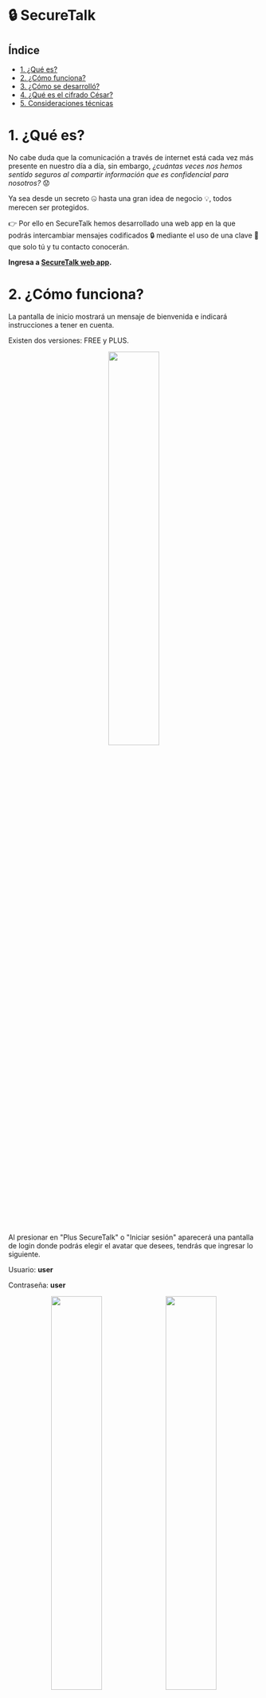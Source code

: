 # :lock: **SecureTalk**

## Índice

* [1. ¿Qué es?](#1-¿qué-es?)
* [2. ¿Cómo funciona?](#2-¿cómo-funciona?)
* [3. ¿Cómo se desarrolló?](#3-¿cómo-se-desarrolló?)
* [4. ¿Qué es el cifrado César?](#4-¿qué-es-el-cifrado-César?)
* [5. Consideraciones técnicas](#5-consideraciones-técnicas?)

# 1. ¿Qué es?


No cabe duda que la comunicación a través de internet está cada vez más presente en nuestro día a día, sin embargo, *¿cuántas veces nos hemos sentido seguros al compartir información que es confidencial para nosotros?* :worried:

Ya sea desde un secreto :zipper_mouth_face: hasta una gran idea de negocio :bulb:, todos merecen ser protegidos.

:point_right: Por ello en SecureTalk hemos desarrollado una web app en la que podrás intercambiar mensajes codificados :lock: mediante el uso de una clave :key: que solo tú y tu contacto conocerán.

**Ingresa a [SecureTalk web app](https://marycieloparionabernaola.github.io/LIM013-cipher/src/index.html).**

# 2. ¿Cómo funciona?

La pantalla de inicio mostrará un mensaje de bienvenida e indicará instrucciones a tener en cuenta.

Existen dos versiones: FREE y PLUS.

<p align="center">
<img src="src/images/web-app/first-screen.jpg" width="45%" height="45%">
</p>

Al presionar en "Plus SecureTalk" o "Iniciar sesión" aparecerá una pantalla de login donde podrás elegir el avatar que desees, tendrás que ingresar lo siguiente.

Usuario: **user**

Contraseña: **user**

<p align="center">
<img src="src/images/web-app/login-woman-screen.jpg" width="45%" height="45%">
<img src="src/images/web-app/login-man-screen.jpg" width="45%" height="45%">
</p>

Los pasos para ambas versiones son las mismos:

1. Ingresa el mensaje :email: y clave :key:

2. Presiona el candado cerrado :closed_lock_with_key: para codificar/ocultar

   Presiona el candado abierto :unlock: para decodificar/mostrar :eyes:

3. Para borrar los datos, presiona reiniciar :repeat:

<p align="center">
<img src="src/images/web-app/free-screen.jpg" width="45%" height="45%">
<img src="src/images/web-app/plus-screen.jpg" width="45%" height="45%">
</p>

Diferencias en las versiones:

* Free: tienes hasta 10 claves.

* Plus "de paga": tienes hasta 25 claves, botón de Gmail y enviado automático por Whatsapp.

# 3. ¿Cómo se desarrolló?

SecureTalk nace a partir de la elección del [proyecto Cipher](https://github.com/Laboratoria/LIM013-cipher) como primer trabajo encargado en el bootcamp para la promoción N°13 de Laboratoria.

* Duración: dos semanas y media.
* Metodología: Design Thinking, aplicándose las etapas: Empatizar, Definir, Idear, Prototipar y Testear durante todo el proceso.
* Tipo de cifrado: César.
* Lenguaje de marcado: HTML.
* Estilos: CSS.
* Lenguaje de programación: Vanilla Javascript.

## 1. Empatizando

Se aplicaron las técnicas de Brainstorming y entrevistas a 05 personas. Se determinó lo siguiente:

**Usuario**: persona que se comunica a través de internet y requiere de mayor privacidad y protección de sus mensajes, la finalidad del mismo puede clasificarse en:

* **Económicos**: protección de ideas, mensajes sobre dinero, transacciones y gestiones realizadas con clientes y/o socios.

* **Personales**: protección de mensajes confidenciales enviados a través de las redes sociales y que podrían ser expuestos.

## 2. Definiendo

Se definió el problema y la solución al mismo.

<p align="center">
<img src="src/images/defining-st.jpg" width="60%" height="60%">
</p>

## 3. Ideando

Se identificaron las necesidades específicas de los usuarios mediante entrevistas, las cuales se plasmaron en un [mapa de ideas](https://miro.com/app/board/o9J_koWZA1o=/) realizado en la aplicación Miro.

<p align="center">
<img src="src/images/ideating-st.jpg" width="60%" height="60%">
</p>

## 4. Prototipando

Primero se realizó el bosquejo en papel:

<p align="center">
<img src="src/images/prototyped/sketch-st.jpg" width="60%" height="60%">
</p>

Se recibió el siguiente **feedback:**

* Monetizar web app.
* Agregar login para usuarios ya registrados.
* Resaltar el botón restaurar.

Luego se realizaron dos prototipos en ppt, siendo el último:
<p align ="center">
<img src="src/images/prototyped/secondprototype-firstscreen.jpg" width="60%" height="60%"> <img src="src/images/prototyped/secondprototype-secondscreen.jpg" width="60%" height="60%">
</p>


Posteriormente se realizó el [diagrama de flujo de SecureTalk](https://miro.com/app/board/o9J_koMjprg=/) en la aplicación Miro, el cual se modificó con la última iteración.

<p align="center">
<img src="src/images/flowchart/securetalk-flowchart.jpg" width="100%" height="100%">
</p>

## 5. Testeando

Se realizó una constante iteración de todo el proceso.

**Primer prototipo funcional publicado en GithHub pages:**

<p align="center">
<img src="src/images/prototyped-code/firstprototypedcode-firstscreen.jpg" width="30%" height="30%">
<img src="src/images/prototyped-code/firstprototypedcode-firstscreen2.jpg" width="30%" height="30%">
<img src="src/images/prototyped-code/firstprototypedcode-secondscreen.jpg" width="30%" height="30%">
</p>

**Primer feedback:**

* La caja se mostraba grande y el usuario tenía que reducirlo manualmente.
* La imagen de fondo no se apreciaba en la versión móbil.
* Íconos en vez de textos en botones (codificar, decodificar y restaurar)
* Necesidad de una explicación sobre funcionalidades en la primera pantalla o colocar una demo.
* Necesidad de cifrar números.

Se decidió realizar las mejoras y además se modificaron los estilos y estructura de la ventana de cifrado. Así como la aplicación del diseño Mobile First. Y se testeó con el usuario.

**Segundo prototipo funcional publicado en GithHub pages:**

<p align="center">
<img src="src/images/prototyped-code/secondprototypedcode-firstscreen.jpg" width="30%" height="30%">
<img src="src/images/prototyped-code/secondprototypedcode-secondscreen.jpg" width="30%" height="30%">
</p>

**Segundo feedback:**

* Colocar la caja de ingreso de mensaje en la parte superior.
* Emplear palabras como "ocultar, mostrar y reiniciar" por ser más cercanas a los usuarios y que estos sean más grandes.
* Cambiar el ícono de escoba por uno parecido al de actualizar para el botón reiniciar.

Además de las mejoras agregadas, en cuanto a colores, el usuario prefirió que estos fueran como el último prototipo realizado en ppt.

**Último prototipo y feedback:**

El último prototipo es similar al 
[MVP (Producto Mínimo Viable) de este proyecto](#2-¿cómo-funciona?) presentado líneas arriba, solo se le hizo las siguientes mejoras:

* Login con avatar femenino y masculino (checkbox), al inicio solo había una imagen de avatar masculino.
* Apariencia mejorada en navegador Firefox.


# 4. ¿Qué es el cifrado César?

Cifrar significa codificar. El [cifrado César](https://en.wikipedia.org/wiki/Caesar_cipher)
es uno de los primeros métodos de cifrado conocidos. El emperador romano Julio
César lo usaba para enviar órdenes secretas a sus generales en los campos de
batalla.

![caeser-cipher](https://upload.wikimedia.org/wikipedia/commons/thumb/2/2b/Caesar3.svg/2000px-Caesar3.svg.png)

El cifrado césar es una de las técnicas más simples para cifrar un mensaje. Es
un tipo de cifrado por sustitución, es decir que cada letra del texto original
es reemplazada por otra que se encuentra un número fijo de posiciones
(desplazamiento) más adelante en el mismo alfabeto.

Por ejemplo, si usamos un desplazamiento (_offset_) de 3 posiciones:

* La letra A se cifra como D.
* La palabra CASA se cifra como FDVD.
* Alfabeto sin cifrar: A B C D E F G H I J K L M N O P Q R S T U V W X Y Z
* Alfabeto cifrado: D E F G H I J K L M N O P Q R S T U V W X Y Z A B C

En la actualidad, todos los cifrados de sustitución simple se descifran con
mucha facilidad y, aunque en la práctica no ofrecen mucha seguridad en la
comunicación por sí mismos; el cifrado César sí puede formar parte de sistemas
más complejos de codificación, como el cifrado Vigenère, e incluso tiene
aplicación en el sistema ROT13.

# 5. Consideraciones técnicas

##### `src/index.html`

Este es el punto de entrada de la web app en HTML.

##### `src/free-secure-talk.html`

Esta es el HTML para la página Free.

##### `src/plus-secure-talk.html`

Esta es el HTML para la página Plus.
  
##### `src/cipher.js`

Aquí está implementado el objeto `cipher`, el cual contiene lo siguiente:

- `cipher.encode(offset, string)`: `offset` es el número de posiciones que queremos mover a la derecha en el alfabeto y `string` el mensaje (texto) que queremos cifrar.
- `cipher.decode(offset, string)`: `offset` es el número de posiciones que queremos mover a la izquierda en el alfabeto y `string` el mensaje (texto) que queremos descifrar.

##### `src/free.js`

Aquí escuchamos eventos del DOM e invocamos `cipher.encode()` o `cipher.decode()` mediante la importación del objeto `cipher` para `src/free-secure-talk.html`.

##### `src/plus.js`

Aquí escuchamos eventos del DOM e invocamos `cipher.encode()` o `cipher.decode()` mediante la importación del objeto `cipher` y añadimos otras funcionalidades propias para `src/plus-secure-talk.html`.

##### `test/cipher.spec.js`

Se implementaron tests para `cipher.encode()` y `cipher.decode()`.

Los tests unitarios debían cubrir un mínimo del 70% de _statements_, _functions_ y _lines_, y un mínimo del 50% de _branches_ aplicándose los mismos con el comando `npm test`.

Los resultados del test fueron los siguientes:

<p align="center">
<img src="src/images/test-npm.jpg" width="70%" height="70%">
</p>

**Nota**:

* La lógica del proyecto está implementada commpletamente en JavaScript. En
este proyecto NO estaba permitido usar librerías o frameworks, solo JavaScript puro también conocido como Vanilla JavaScript.

* No se utilizó la _pseudo-variable_ `this`.

- - -

## Muchas gracias :)